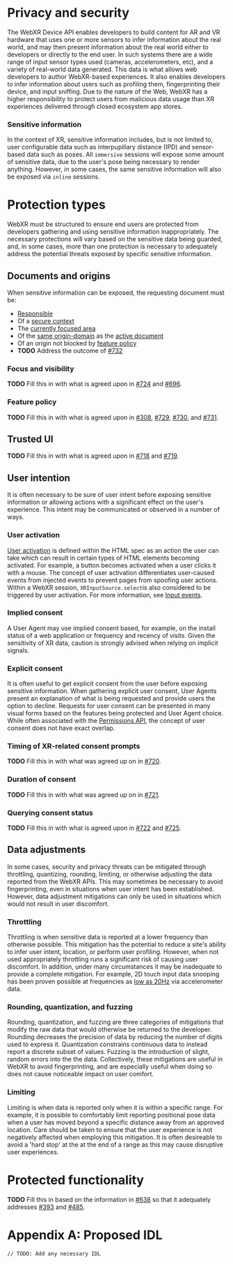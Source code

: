 # Privacy and security

The WebXR Device API enables developers to build content for AR and VR hardware that uses one or more sensors to infer information about the real world, and may then present information about the real world either to developers or directly to the end user. In such systems there are a wide range of input sensor types used (cameras, accelerometers, etc), and a variety of real-world data generated. This data is what allows web developers to author WebXR-based experiences. It also enables developers to infer information about users such as profiling them, fingerprinting their device, and input sniffing. Due to the nature of the Web, WebXR has a higher responsibility to protect users from malicious data usage than XR experiences delivered through closed ecosystem app stores.

### Sensitive information
In the context of XR, sensitive information includes, but is not limited to, user configurable data such as interpupillary distance (IPD) and sensor-based data such as poses. All `immersive` sessions will expose some amount of sensitive data, due to the user's pose being necessary to render anything. However, in some cases, the same sensitive information will also be exposed via `inline` sessions. 

# Protection types
WebXR must be structured to ensure end users are protected from developers gathering and using sensitive information inappropriately. The necessary protections will vary based on the sensitive data being guarded, and, in some cases, more than one protection is necessary to adequately address the potential threats exposed by specific sensitive information.

## Documents and origins
When sensitive information can be exposed, the requesting document must be:
* [Responsible](https://html.spec.whatwg.org/multipage/webappapis.html#responsible-document)
* Of a [secure context](https://w3c.github.io/webappsec-secure-contexts/#secure-contexts)
* The [currently focused area](https://html.spec.whatwg.org/multipage/interaction.html#currently-focused-area-of-a-top-level-browsing-context)
* Of the [same origin-domain](https://html.spec.whatwg.org/multipage/origin.html#same-origin-domain) as the [active document](https://html.spec.whatwg.org/multipage/browsers.html#active-document)
* Of an origin not blocked by [feature policy](#feature-policy)
* **TODO** Address the outcome of [#732](https://github.com/immersive-web/webxr/issues/732)

### Focus and visibility
**TODO** Fill this in with what is agreed upon in [#724](https://github.com/immersive-web/webxr/issues/724) and [#696](https://github.com/immersive-web/webxr/issues/696).

### Feature policy
**TODO** Fill this in with what is agreed upon in [#308](https://github.com/immersive-web/webxr/issues/308), [#729](https://github.com/immersive-web/webxr/issues/729), [#730](https://github.com/immersive-web/webxr/issues/730), and [#731](https://github.com/immersive-web/webxr/issues/731).

## Trusted UI
**TODO** Fill this in with what is agreed upon in [#718](https://github.com/immersive-web/webxr/issues/718) and [#719](https://github.com/immersive-web/webxr/issues/719).

## User intention
It is often necessary to be sure of user intent before exposing sensitive information or allowing actions with a significant effect on the user's experience. This intent may be communicated or observed in a number of ways.

### User activation
[User activation](https://html.spec.whatwg.org/multipage/interaction.html#activation) is defined within the HTML spec as an action the user can take which can result in certain types of HTML elements becoming activated. For example, a button becomes activated when a user clicks it with a mouse. The concept of user activation differentiates user-caused events from injected events to prevent pages from spoofing user actions. Within a WebXR session, `XRInputSource.select`is also considered to be triggered by user activation.  For more information, see [Input events](input-explainer.md#input-events).

### Implied consent
A User Agent may use implied consent based, for example, on the install status of a web application or frequency and recency of visits. Given the sensitivity of XR data, caution is strongly advised when relying on implicit signals. 

### Explicit consent
It is often useful to get explicit consent from the user before exposing sensitive information. When gathering explicit user consent, User Agents present an explanation of what is being requested and provide users the option to decline. Requests for user consent can be presented in many visual forms based on the features being protected and User Agent choice. While often associated with the [Permissions API](https://www.w3.org/TR/permissions/), the concept of user consent does not have exact overlap.

### Timing of XR-related consent prompts
**TODO** Fill this in with what was agreed up on in [#720](https://github.com/immersive-web/webxr/issues/720).

### Duration of consent
**TODO** Fill this in with what was agreed up on in [#721](https://github.com/immersive-web/webxr/issues/721).

### Querying consent status
**TODO** Fill this in with what is agreed upon in [#722](https://github.com/immersive-web/webxr/issues/722) and [#725](https://github.com/immersive-web/webxr/issues/725).

## Data adjustments
In some cases, security and privacy threats can be mitigated through throttling, quantizing, rounding, limiting, or otherwise adjusting the data reported from the WebXR APIs. This may sometimes be necessary to avoid fingerprinting, even in situations when user intent has been established.  However, data adjustment mitigations can only be used in situations which would not result in user discomfort.

### Throttling
Throttling is when sensitive data is reported at a lower frequency than otherwise possible. This mitigation has the potential to reduce a site's ability to infer user intent, location, or perform user profiling. However, when not used appropriately throttling runs a significant risk of causing user discomfort. In addition, under many circumstances it may be inadequate to provide a complete mitigation.  For example, 2D touch input data snooping has been proven possible at frequencies as [low as 20Hz](https://arxiv.org/pdf/1602.04115.pdf) via accelerometer data.

### Rounding, quantization, and fuzzing
Rounding, quantization, and fuzzing are three categories of mitigations that modify the raw data that would otherwise be returned to the developer. Rounding decreases the precision of data by reducing the number of digits used to express it. Quantization constrains continuous data to instead report a discrete subset of values. Fuzzing is the introduction of slight, random errors into the the data. Collectively, these mitigations are useful in WebXR to avoid fingerprinting, and are especially useful when doing so does not cause noticeable impact on user comfort.

### Limiting
Limiting is when data is reported only when it is within a specific range. For example, it is possible to comfortably limit reporting positional pose data when a user has moved beyond a specific distance away from an approved location. Care should be taken to ensure that the user experience is not negatively affected when employing this mitigation. It is often desireable to avoid a 'hard stop' at the at the end of a range as this may cause disruptive user experiences.

# Protected functionality
**TODO** Fill this in based on the information in [#638](https://github.com/immersive-web/webxr/pull/638) so that it adequately addresses [#393](https://github.com/immersive-web/webxr/issues/393) and [#485](https://github.com/immersive-web/webxr/issues/485).

# Appendix A: Proposed IDL
```webidl
// TODO: Add any necessary IDL
```